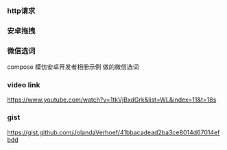 ### http请求
### 安卓拖拽
### 微信选词
compose 模仿安卓开发者相册示例 做的微信选词



### video link
https://www.youtube.com/watch?v=1tkVjBxdGrk&list=WL&index=11&t=18s

### gist
https://gist.github.com/JolandaVerhoef/41bbacadead2ba3ce8014d67014efbdd